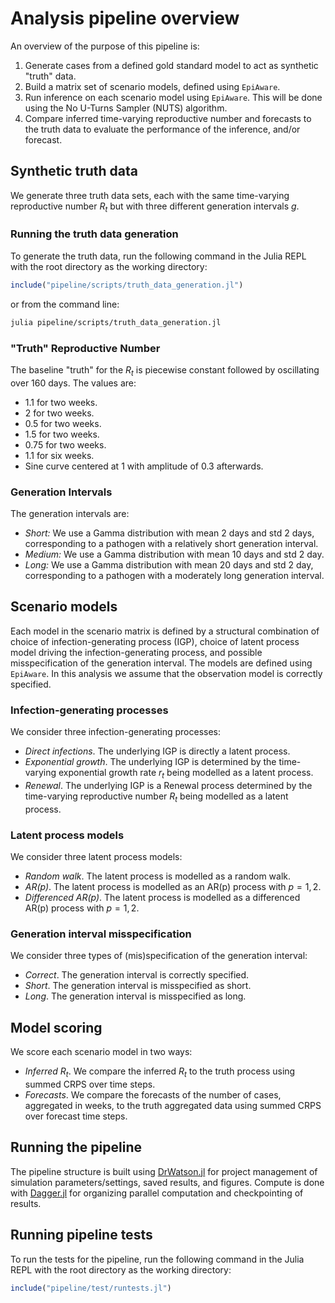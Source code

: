 # Analysis pipeline overview

An overview of the purpose of this pipeline is:

1. Generate cases from a defined gold standard model to act as synthetic "truth" data.
2. Build a matrix set of scenario models, defined using `EpiAware`.
3. Run inference on each scenario model using `EpiAware`. This will be done using the No U-Turns Sampler (NUTS) algorithm.
4. Compare inferred time-varying reproductive number and forecasts to the truth data to evaluate the performance of the inference, and/or forecast.

## Synthetic truth data

We generate three truth data sets, each with the same time-varying reproductive number $R_t$ but with three different generation intervals $g$.

### Running the truth data generation

To generate the truth data, run the following command in the Julia REPL with the root directory as the working directory:

```julia
include("pipeline/scripts/truth_data_generation.jl")
```

or from the command line:

```bash
julia pipeline/scripts/truth_data_generation.jl
```

### "Truth" Reproductive Number

The baseline "truth" for the $R_t$ is piecewise constant followed by oscillating over 160 days. The values are:

- 1.1 for two weeks.
- 2 for two weeks.
- 0.5 for two weeks.
- 1.5 for two weeks.
- 0.75 for two weeks.
- 1.1 for six weeks.
- Sine curve centered at 1 with amplitude of 0.3 afterwards.

### Generation Intervals

The generation intervals are:
- *Short:* We use a Gamma distribution with mean 2 days and std 2 days, corresponding to a pathogen with a relatively short generation interval.
- *Medium:* We use a Gamma distribution with mean 10 days and std 2 day.
- *Long:* We use a Gamma distribution with mean 20 days and std 2 day, corresponding to a pathogen with a moderately long generation interval.

## Scenario models

Each model in the scenario matrix is defined by a structural combination of choice of infection-generating process (IGP), choice of latent process model driving the infection-generating process, and possible misspecification of the generation interval. The models are defined using `EpiAware`. In this analysis we assume that the observation model is correctly specified.

### Infection-generating processes

We consider three infection-generating processes:
- *Direct infections*. The underlying IGP is directly a latent process.
- *Exponential growth*. The underlying IGP is determined by the time-varying exponential growth rate $r_t$ being modelled as a latent process.
- *Renewal*. The underlying IGP is a Renewal process determined by the time-varying reproductive number $R_t$ being modelled as a latent process.

### Latent process models

We consider three latent process models:
- *Random walk*. The latent process is modelled as a random walk.
- *AR(p)*. The latent process is modelled as an AR(p) process with $p=1,2$.
- *Differenced AR(p)*. The latent process is modelled as a differenced AR(p) process with $p=1,2$.

### Generation interval misspecification

We consider three types of (mis)specification of the generation interval:
- *Correct*. The generation interval is correctly specified.
- *Short*. The generation interval is misspecified as short.
- *Long*. The generation interval is misspecified as long.

## Model scoring

We score each scenario model in two ways:
- *Inferred $R_t$*. We compare the inferred $R_t$ to the truth process using summed CRPS over time steps.
- *Forecasts*. We compare the forecasts of the number of cases, aggregated in weeks, to the truth aggregated data using summed CRPS over forecast time steps.

## Running the pipeline

The pipeline structure is built using [DrWatson.jl](https://github.com/JuliaDynamics/DrWatson.jl) for project management of simulation parameters/settings, saved results, and figures. Compute is done with [Dagger.jl](https://github.com/JuliaParallel/Dagger.jl) for organizing parallel computation and checkpointing of results.

## Running pipeline tests

To run the tests for the pipeline, run the following command in the Julia REPL with the root directory as the working directory:

```julia
include("pipeline/test/runtests.jl")
```